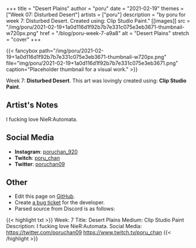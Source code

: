 +++
title =       "Desert Plains"
author =      "poru"
date =        "2021-02-19"
themes =      ["Week 07: Disturbed Desert"]
artists =     ["poru"]
description = "by poru for week 7: Disturbed Desert. Created using: Clip Studio Paint."
[[images]]
      src = "/img/poru/2021-02-19+1a0d116d1f92b7b7e331c075e3eb3671-thumbnail-w720px.png"
      href = "/blog/poru-week-7-a9a8"
      alt = "Desert Plains"
      stretch = "cover"
+++


{{< fancybox path="/img/poru/2021-02-19+1a0d116d1f92b7b7e331c075e3eb3671-thumbnail-w720px.png" file="img/poru/2021-02-19+1a0d116d1f92b7b7e331c075e3eb3671.png" caption="Placeholder thumbnail for a visual work." >}}


Week 7: **Disturbed Desert**. This art was lovingly created using: **Clip Studio Paint**.

## Artist's Notes

I fucking love NieR:Automata.

## Social Media

- **Instagram**: <a href='https://instagram.com/poruchan_920' target='_blank'>poruchan_920</a>
- **Twitch**: <a href='https://twitch.tv/poru_chan' target='_blank'>poru_chan</a>
- **Twitter**: <a href='https://twitter.com/poruchan09' target='_blank'>poruchan09</a>

## Other

- Edit this page on [GitHub](https://github.com/teaminkling/web-refresh/edit/main/content/blog/poru-week-7-a9a8.md).
- Create [a bug ticket](https://github.com/teaminkling/web-refresh/issues/new?assignees=&labels=bug&template=problem-report.md&title=) for the developer.
- Parsed source from Discord is as follows:

{{< highlight txt >}}
Week: 7
Title:  Desert Plains
Medium: Clip Studio Paint
Description: I fucking love NieR:Automata.
Social Media: 
https://twitter.com/poruchan09 
https://www.twitch.tv/poru_chan
{{< /highlight >}}